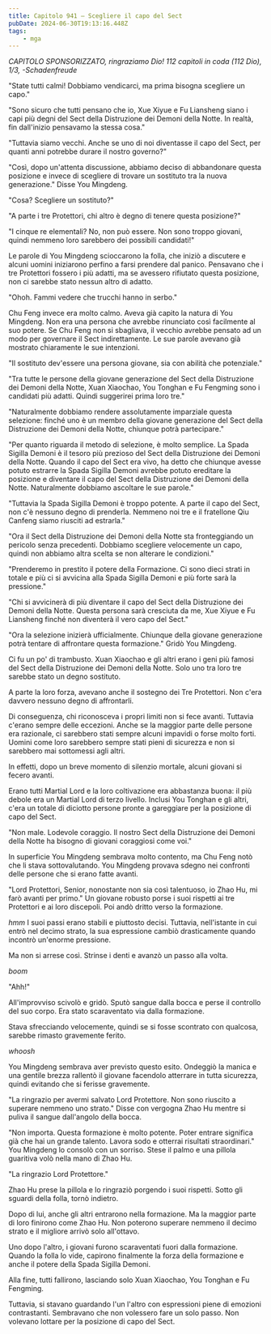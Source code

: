 ```yaml
---
title: Capitolo 941 – Scegliere il capo del Sect
pubDate: 2024-06-30T19:13:16.448Z
tags:
    - mga
---
```



<em>CAPITOLO SPONSORIZZATO, ringraziamo Dio!
112 capitoli in coda (112 Dio), 1/3,
-Schadenfreude</em>


"State tutti calmi! Dobbiamo vendicarci, ma prima bisogna scegliere un capo."


"Sono sicuro che tutti pensano che io, Xue Xiyue e Fu Liansheng siano i capi più degni del Sect della Distruzione dei Demoni della Notte. In realtà, fin dall'inizio pensavamo la stessa cosa."


"Tuttavia siamo vecchi. Anche se uno di noi diventasse il capo del Sect, per quanti anni potrebbe durare il nostro governo?"


"Così, dopo un'attenta discussione, abbiamo deciso di abbandonare questa posizione e invece di scegliere di trovare un sostituto tra la nuova generazione." Disse You Mingdeng.


"Cosa? Scegliere un sostituto?"


"A parte i tre Protettori, chi altro è degno di tenere questa posizione?"


"I cinque re elementali? No, non può essere. Non sono troppo giovani, quindi nemmeno loro sarebbero dei possibili candidati!"


Le parole di You Mingdeng scioccarono la folla, che iniziò a discutere e alcuni uomini iniziarono perfino a farsi prendere dal panico. Pensavano che i tre Protettori fossero i più adatti, ma se avessero rifiutato questa posizione, non ci sarebbe stato nessun altro di adatto.


"Ohoh. Fammi vedere che trucchi hanno in serbo."


Chu Feng invece era molto calmo. Aveva già capito la natura di You Mingdeng. Non era una persona che avrebbe rinunciato così facilmente al suo potere. Se Chu Feng non si sbagliava, il vecchio avrebbe pensato ad un modo per governare il Sect indirettamente. Le sue parole avevano già mostrato chiaramente le sue intenzioni.


"Il sostituto dev'essere una persona giovane, sia con abilità che potenziale."


"Tra tutte le persone della giovane generazione del Sect della Distruzione dei Demoni della Notte, Xuan Xiaochao, You Tonghan e Fu Fengming sono i candidati più adatti. Quindi suggerirei prima loro tre."


"Naturalmente dobbiamo rendere assolutamente imparziale questa selezione: finché uno è un membro della giovane generazione del Sect della Distruzione dei Demoni della Notte, chiunque potrà partecipare."


"Per quanto riguarda il metodo di selezione, è molto semplice. La Spada Sigilla Demoni è il tesoro più prezioso del Sect della Distruzione dei Demoni della Notte. Quando il capo del Sect era vivo, ha detto che chiunque avesse potuto estrarre la Spada Sigilla Demoni avrebbe potuto ereditare la posizione e diventare il capo del Sect della Distruzione dei Demoni della Notte. Naturalmente dobbiamo ascoltare le sue parole."


"Tuttavia la Spada Sigilla Demoni è troppo potente. A parte il capo del Sect, non c'è nessuno degno di prenderla. Nemmeno noi tre e il fratellone Qiu Canfeng siamo riusciti ad estrarla."


"Ora il Sect della Distruzione dei Demoni della Notte sta fronteggiando un pericolo senza precedenti. Dobbiamo scegliere velocemente un capo, quindi non abbiamo altra scelta se non alterare le condizioni."


"Prenderemo in prestito il potere della Formazione. Ci sono dieci strati in totale e più ci si avvicina alla Spada Sigilla Demoni e più forte sarà la pressione."


"Chi si avvicinerà di più diventare il capo del Sect della Distruzione dei Demoni della Notte. Questa persona sarà cresciuta da me, Xue Xiyue e Fu Liansheng finché non diventerà il vero capo del Sect."


"Ora la selezione inizierà ufficialmente. Chiunque della giovane generazione potrà tentare di affrontare questa formazione." Gridò You Mingdeng.


Ci fu un po' di trambusto. Xuan Xiaochao e gli altri erano i geni più famosi del Sect della Distruzione dei Demoni della Notte. Solo uno tra loro tre sarebbe stato un degno sostituto.


A parte la loro forza, avevano anche il sostegno dei Tre Protettori. Non c'era davvero nessuno degno di affrontarli.


Di conseguenza, chi riconosceva i propri limiti non si fece avanti. Tuttavia c'erano sempre delle eccezioni. Anche se la maggior parte delle persone era razionale, ci sarebbero stati sempre alcuni impavidi o forse molto forti. Uomini come loro sarebbero sempre stati pieni di sicurezza e non si sarebbero mai sottomessi agli altri.


In effetti, dopo un breve momento di silenzio mortale, alcuni giovani si fecero avanti.


Erano tutti Martial Lord e la loro coltivazione era abbastanza buona: il più debole era un Martial Lord di terzo livello. Inclusi You Tonghan e gli altri, c'era un totale di diciotto persone pronte a gareggiare per la posizione di capo del Sect.


"Non male. Lodevole coraggio. Il nostro Sect della Distruzione dei Demoni della Notte ha bisogno di giovani coraggiosi come voi."


In superficie You Mingdeng sembrava molto contento, ma Chu Feng notò che li stava sottovalutando. You Mingdeng provava sdegno nei confronti delle persone che si erano fatte avanti.


"Lord Protettori, Senior, nonostante non sia così talentuoso, io Zhao Hu, mi farò avanti per primo." Un giovane robusto porse i suoi rispetti ai tre Protettori e ai loro discepoli. Poi andò dritto verso la formazione.


*hmm* I suoi passi erano stabili e piuttosto decisi. Tuttavia, nell'istante in cui entrò nel decimo strato, la sua espressione cambiò drasticamente quando incontrò un'enorme pressione.


Ma non si arrese così. Strinse i denti e avanzò un passo alla volta.


*boom*


"Ahh!"


All'improvviso scivolò e gridò. Sputò sangue dalla bocca e perse il controllo del suo corpo. Era stato scaraventato via dalla formazione.


Stava sfrecciando velocemente, quindi se si fosse scontrato con qualcosa, sarebbe rimasto gravemente ferito.


*whoosh*


You Mingdeng sembrava aver previsto questo esito. Ondeggiò la manica e una gentile brezza rallentò il giovane facendolo atterrare in tutta sicurezza, quindi evitando che si ferisse gravemente.


"La ringrazio per avermi salvato Lord Protettore. Non sono riuscito a superare nemmeno uno strato." Disse con vergogna Zhao Hu mentre si puliva il sangue dall'angolo della bocca.


"Non importa. Questa formazione è molto potente. Poter entrare significa già che hai un grande talento. Lavora sodo e otterrai risultati straordinari." You Mingdeng lo consolò con un sorriso. Stese il palmo e una pillola guaritiva volò nella mano di Zhao Hu.


"La ringrazio Lord Protettore."


Zhao Hu prese la pillola e lo ringraziò porgendo i suoi rispetti. Sotto gli sguardi della folla, tornò indietro.


Dopo di lui, anche gli altri entrarono nella formazione. Ma la maggior parte di loro finirono come Zhao Hu. Non poterono superare nemmeno il decimo strato e il migliore arrivò solo all'ottavo.


Uno dopo l'altro, i giovani furono scaraventati fuori dalla formazione. Quando la folla lo vide, capirono finalmente la forza della formazione e anche il potere della Spada Sigilla Demoni.


Alla fine, tutti fallirono, lasciando solo Xuan Xiaochao, You Tonghan e Fu Fengming.


Tuttavia, si stavano guardando l'un l'altro con espressioni piene di emozioni contrastanti. Sembravano che non volessero fare un solo passo. Non volevano lottare per la posizione di capo del Sect.
                                


                                



